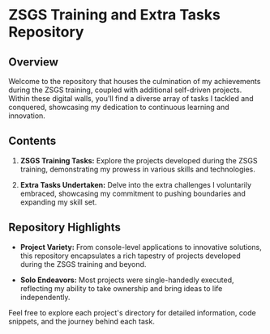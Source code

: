 # ZSGS Training and Extra Tasks Repository

## Overview

Welcome to the repository that houses the culmination of my achievements during the ZSGS training, coupled with additional self-driven projects. Within these digital walls, you'll find a diverse array of tasks I tackled and conquered, showcasing my dedication to continuous learning and innovation.

## Contents

1. **ZSGS Training Tasks:** Explore the projects developed during the ZSGS training, demonstrating my prowess in various skills and technologies.

2. **Extra Tasks Undertaken:** Delve into the extra challenges I voluntarily embraced, showcasing my commitment to pushing boundaries and expanding my skill set.

## Repository Highlights

- **Project Variety:** From console-level applications to innovative solutions, this repository encapsulates a rich tapestry of projects developed during the ZSGS training and beyond.

- **Solo Endeavors:** Most projects were single-handedly executed, reflecting my ability to take ownership and bring ideas to life independently.


Feel free to explore each project's directory for detailed information, code snippets, and the journey behind each task.
